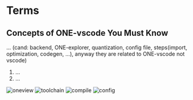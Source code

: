 # Terms

## Concepts of ONE-vscode You Must Know

... (cand: backend, ONE-explorer, quantization, config file, steps(import, optimization, codegen, ...), anyway they are related to ONE-vscode not vscode)

1. ...
2. ...

![oneview](https://user-images.githubusercontent.com/17171963/172789165-1a66e890-5f8f-49db-98fa-57f61f62281c.gif)
![toolchain](https://user-images.githubusercontent.com/7223627/172834540-945ed5f9-82b0-4388-bd46-4ea10587d701.gif)
![compile](https://user-images.githubusercontent.com/10216715/174796457-4dae4a77-04e1-4e5c-9453-77ebfb65182a.gif)
![config](https://user-images.githubusercontent.com/24720192/172993683-677690f3-49b5-454e-8912-31b89b8cdc2e.gif)
